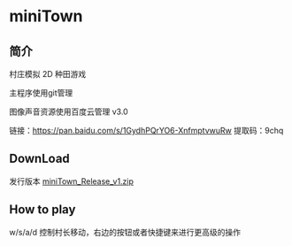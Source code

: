 # miniTown

## 简介

村庄模拟
2D 种田游戏

 
主程序使用git管理  

图像声音资源使用百度云管理  v3.0

链接：https://pan.baidu.com/s/1GydhPQrYO6-XnfmptvwuRw 
提取码：9chq

## DownLoad
发行版本 [miniTown_Release_v1.zip](https://github.com/NEU-IOT1701-Software-Engineering-Team/miniTown/files/4599521/miniTown_Release_v1.zip)

## How to play
w/s/a/d 控制村长移动，右边的按钮或者快捷键来进行更高级的操作
